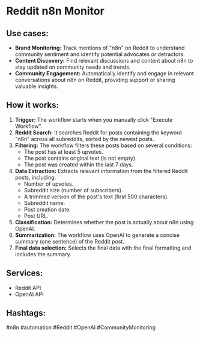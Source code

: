 # Reddit n8n Monitor

## Use cases:

- **Brand Monitoring:** Track mentions of "n8n" on Reddit to understand community sentiment and identify potential advocates or detractors.
- **Content Discovery:** Find relevant discussions and content about n8n to stay updated on community needs and trends.
- **Community Engagement:** Automatically identify and engage in relevant conversations about n8n on Reddit, providing support or sharing valuable insights.

## How it works:

1.  **Trigger:** The workflow starts when you manually click "Execute Workflow".
2.  **Reddit Search:** It searches Reddit for posts containing the keyword "n8n" across all subreddits, sorted by the newest posts.
3.  **Filtering:** The workflow filters these posts based on several conditions:
    *   The post has at least 5 upvotes.
    *   The post contains original text (is not empty).
    *   The post was created within the last 7 days.
4.  **Data Extraction:** Extracts relevant information from the filtered Reddit posts, including:
    *   Number of upvotes.
    *   Subreddit size (number of subscribers).
    *   A trimmed version of the post's text (first 500 characters).
    *   Subreddit name.
    *   Post creation date.
    *   Post URL.
5.  **Classification:** Determines whether the post is actually about n8n using OpenAI.
6.  **Summarization:** The workflow uses OpenAI to generate a concise summary (one sentence) of the Reddit post.
7.  **Final data selection:** Selects the final data with the final formatting and includes the summary.

## Services:

*   Reddit API
*   OpenAI API

## Hashtags:

#n8n #automation #Reddit #OpenAI #CommunityMonitoring
